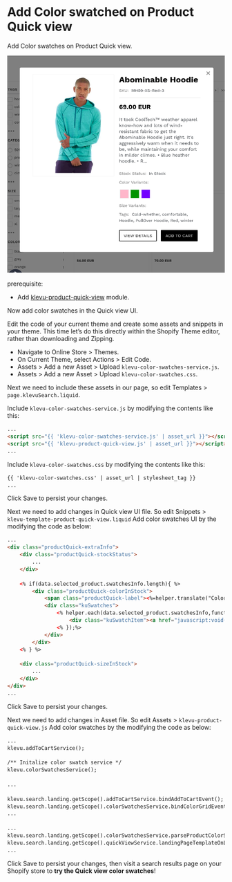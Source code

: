 # Add Color swatched on Product Quick view 

Add Color swatches on Product Quick view.

![Quick-view color-swatches](/tutorial/shopify/klevu-product-quick-view-color-swatches/images/image001.png)

prerequisite:
- Add [klevu-product-quick-view](/tutorial/shopify/product-quick-view) module.

Now add color swatches in the Quick view UI.

Edit the code of your current theme and create some assets and snippets in your theme.
This time let’s do this directly within the Shopify Theme editor, rather than downloading and Zipping.

- Navigate to Online Store > Themes.
- On Current Theme, select Actions > Edit Code.
- Assets > Add a new Asset > Upload `klevu-color-swatches-service.js`.
- Assets > Add a new Asset > Upload `klevu-color-swatches.css`.

Next we need to include these assets in our page,
so edit Templates > `page.klevuSearch.liquid`.

Include `klevu-color-swatches-service.js` by modifying the contents like this:

```html
...
<script src="{{ 'klevu-color-swatches-service.js' | asset_url }}"></script>
<script src="{{ 'klevu-product-quick-view.js' | asset_url }}"></script>
...

```

Include `klevu-color-swatches.css` by modifying the contents like this:

```html
{{ 'klevu-color-swatches.css' | asset_url | stylesheet_tag }}
...

```

Click Save to persist your changes.

Next we need to add changes in Quick view UI file.
So edit Snippets > `klevu-template-product-quick-view.liquid`
Add color swatches UI by the modifying the code as below:

```html
...
<div class="productQuick-extraInfo">
    <div class="productQuick-stockStatus">
        ...
    </div>

    <% if(data.selected_product.swatchesInfo.length){ %>
        <div class="productQuick-colorInStock">
            <span class="productQuick-label"><%=helper.translate("Color Variants:") %></span>
            <div class="kuSwatches">
                <% helper.each(data.selected_product.swatchesInfo,function(key,item){ %>
                    <div class="kuSwatchItem"><a href="javascript:void(0)" data-variant="<%=item.variantId%>" class="kuSwatchLink klevuSwatchColorGrid" title="<%=item.variantColor%>" style="background-color:<%=item.variantColor%>"></a></div>
                <% });%>
            </div>								
        </div>
    <% } %>

    <div class="productQuick-sizeInStock">
        ...
    </div>
</div>
...
```

Click Save to persist your changes.

Next we need to add changes in Asset file.
So edit Assets > `klevu-product-quick-view.js`
Add color swatches by the modifying the code as below:

```html
...
klevu.addToCartService();

/** Initalize color swatch service */
klevu.colorSwatchesService();

...

klevu.search.landing.getScope().addToCartService.bindAddToCartEvent();
klevu.search.landing.getScope().colorSwatchesService.bindColorGridEvents();
...

...
klevu.search.landing.getScope().colorSwatchesService.parseProductColorSwatch(data, scope);
klevu.search.landing.getScope().quickViewService.landingPageTemplateOnLoadEvent(data, scope);
...

```

Click Save to persist your changes,
then visit a search results page on your Shopify store to **try the Quick view color swatches**!


